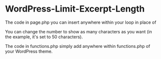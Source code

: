 # WordPress-Limit-Excerpt-Length

The code in page.php you can insert anywhere within your loop in place of <?php the_excerpt(); ?>

You can change the number to show as many characters as you want (in the example, it's set to 50 characters).

The code in functions.php simply add anywhere within functions.php of your WordPress theme.
